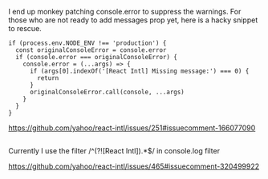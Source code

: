 I end up monkey patching console.error to suppress the warnings. For those who are not ready to add messages prop yet, here is a hacky snippet to rescue.

```
if (process.env.NODE_ENV !== 'production') {
  const originalConsoleError = console.error
  if (console.error === originalConsoleError) {
    console.error = (...args) => {
      if (args[0].indexOf('[React Intl] Missing message:') === 0) {
        return
      }
      originalConsoleError.call(console, ...args)
    }
  }
}
```

https://github.com/yahoo/react-intl/issues/251#issuecomment-166077090

##

Currently I use the filter /^(?!\[React Intl]).*$/ in console.log filter

https://github.com/yahoo/react-intl/issues/465#issuecomment-320499922
